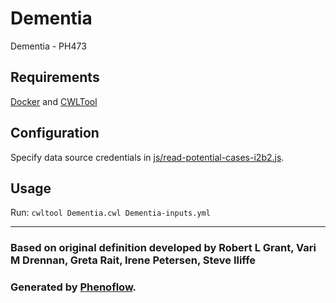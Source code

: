 # Dementia

Dementia - PH473

## Requirements

[Docker](https://docs.docker.com/install/) and [CWLTool](https://github.com/common-workflow-language/cwltool#install)

## Configuration

Specify data source credentials in [js/read-potential-cases-i2b2.js](js/read-potential-cases-i2b2.js).

## Usage

Run: `cwltool Dementia.cwl Dementia-inputs.yml`

***

### Based on original definition developed by Robert L Grant, Vari M Drennan, Greta Rait, Irene Petersen, Steve Iliffe
### Generated by [Phenoflow](https://kclhi.org/phenoflow).
